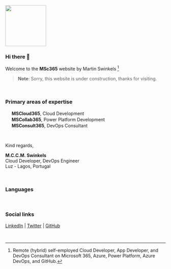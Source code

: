 <img src="https://user-images.githubusercontent.com/22813143/198872867-3341ca9a-7b17-439c-a536-cb9432d87d46.png" width="128">

### Hi there 👋

Welcome to the **MSc365** website by Martin Swinkels [^1]

> **Note**: Sorry, this website is under construction, thanks for visiting.

<br>

### Primary areas of expertise

<img src="https://user-images.githubusercontent.com/22813143/198885640-38307b33-455d-4ff3-8bf9-7b1186dcde23.png" width="16"> **MSCloud365**, Cloud Development  
<img src="https://user-images.githubusercontent.com/22813143/198885647-d7f09e5a-49a5-40aa-8f9b-9a18de95802b.png" width="16"> **MSCollab365**, Power Platform Development  
<img src="https://user-images.githubusercontent.com/22813143/198885649-4aa6bceb-7c2d-4e56-b08c-db767da9a208.png" width="16"> **MSConsult365**, DevOps Consultant

<br>

Kind regards,  

**M.C.C.M. Swinkels**  
Cloud Developer, DevOps Engineer  
Luz - Lagos, Portugal

<br>

### Languages

<img src="https://user-images.githubusercontent.com/22813143/198946115-c4bdfb71-6b5c-41ea-9be3-f55cd15b5052.png" width="24" height="16"> <img src="https://user-images.githubusercontent.com/22813143/198946142-b274326e-13d5-462a-9e3e-e26c137a9d97.png" width="24" height="16"> <img src="https://user-images.githubusercontent.com/22813143/198946156-3d49a6e8-ba18-44f2-96d9-2f687b82b39f.png" width="24" height="16">

### Social links

[LinkedIn](https://www.linkedin.com/in/mccmswinkels/) | 
[Twitter](https://twitter.com/mccmswinkels) | 
[GitHub](https://github.com/mccmswinkels)

<br>

[^1]: Remote (hybrid) self-employed Cloud Developer, App Developer, and DevOps Consultant on Microsoft 365, Azure, Power Platform, Azure DevOps, and GitHub.

<!--
**Here are some ideas to get you started:**

🙋‍♀️ A short introduction - what is your organization all about?
🌈 Contribution guidelines - how can the community get involved?
👩‍💻 Useful resources - where can the community find your docs? Is there anything else the community should know?
🍿 Fun facts - what does your team eat for breakfast?
🧙 Remember, you can do mighty things with the power of [Markdown](https://docs.github.com/github/writing-on-github/getting-started-with-writing-and-formatting-on-github/basic-writing-and-formatting-syntax)
-->
